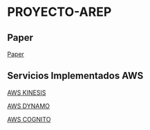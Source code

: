 # PROYECTO-AREP

## Paper
[Paper](https://github.com/Nataorjuela/PROYECTO-AREP/blob/master/PaperProyectoArep.pdf "paper")

## Servicios Implementados AWS

[AWS KINESIS](https://www.youtube.com/watch?v=V-lditk9HaM "AWS KINESIS")

[AWS DYNAMO](https://www.youtube.com/watch?v=9SrmUXgk_Og "AWS DYNAMO")

[AWS COGNITO](https://www.youtube.com/watch?v=wfD-Hyr4Nxo "AWS COGNITO")
